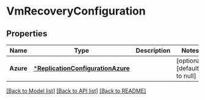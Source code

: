 # VmRecoveryConfiguration

## Properties
Name | Type | Description | Notes
------------ | ------------- | ------------- | -------------
**Azure** | [***ReplicationConfigurationAzure**](ReplicationConfigurationAzure.md) |  | [optional] [default to null]

[[Back to Model list]](../README.md#documentation-for-models) [[Back to API list]](../README.md#documentation-for-api-endpoints) [[Back to README]](../README.md)

